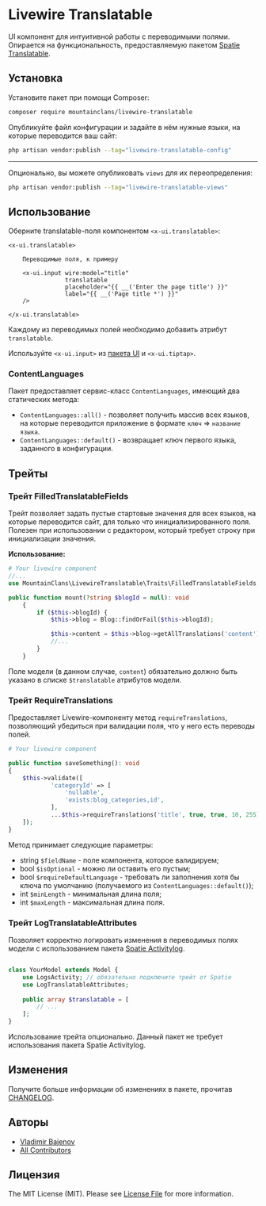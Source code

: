 # Livewire Translatable

UI компонент для интуитивной работы с переводимыми полями. Опирается на функциональность, предоставляемую пакетом [Spatie Translatable](https://github.com/spatie/laravel-translatable).

## Установка

Установите пакет при помощи Composer:

```bash
composer require mountainclans/livewire-translatable
```


Опубликуйте файл конфигурации и задайте в нём нужные языки, на которые переводится ваш сайт:

```bash
php artisan vendor:publish --tag="livewire-translatable-config"
```

---

Опционально, вы можете опубликовать `views` для их переопределения:

```bash
php artisan vendor:publish --tag="livewire-translatable-views"
```

## Использование

Оберните translatable-поля компонентом `<x-ui.translatable>`:

```bladehtml
<x-ui.translatable>
    
    Переводимые поля, к примеру
    
    <x-ui.input wire:model="title" 
                translatable
                placeholder="{{ __('Enter the page title') }}"
                label="{{ __('Page title *') }}"
    />
    
</x-ui.translatable>
```

Каждому из переводимых полей необходимо добавить атрибут `translatable`. 

Используйте `<x-ui.input>` из [пакета UI](https://github.com/mountainclans/livewire-ui?tab=readme-ov-file#input) и `<x-ui.tiptap>`.

### ContentLanguages

Пакет предоставляет сервис-класс `ContentLanguages`, имеющий два статических метода:

- `ContentLanguages::all()` - позволяет получить массив всех языков, на которые переводится приложение в формате `ключ` => `название языка`.
- `ContentLanguages::default()` - возвращает ключ первого языка, заданного в конфигурации.

## Трейты

### Трейт FilledTranslatableFields 
Трейт позволяет задать пустые стартовые значения для всех языков, на которые переводится сайт, для только что инициализированного поля. Полезен при использовании с редактором, который требует строку при инициализации значения. 

**Использование:**

```php
# Your livewire component
//...
use MountainClans\LivewireTranslatable\Traits\FilledTranslatableFields;

public function mount(?string $blogId = null): void
    {
        if ($this->blogId) {
            $this->blog = Blog::findOrFail($this->blogId);

            $this->content = $this->blog->getAllTranslations('content');
            //...
        }
    }
```

Поле модели (в данном случае, `content`) обязательно должно быть указано в списке `$translatable` атрибутов модели.

### Трейт RequireTranslations

Предоставляет Livewire-компоненту метод `requireTranslations`, позволяющий убедиться при валидации поля, что у него есть переводы полей.

```php
# Your livewire component

public function saveSomething(): void
{
    $this->validate([
            'categoryId' => [
                'nullable',
                'exists:blog_categories,id',
            ],
            ...$this->requireTranslations('title', true, true, 10, 255),
    ]);
}
```

Метод принимает следующие параметры:

- string `$fieldName` - поле компонента, которое валидируем;
- bool `$isOptional` - можно ли оставить его пустым;
- bool `$requireDefaultLanguage` - требовать ли заполнения хотя бы ключа по умолчанию (получаемого из `ContentLanguages::default()`);
- int `$minLength` - минимальная длина поля;
- int `$maxLength` - максимальная длина поля.

### Трейт LogTranslatableAttributes

Позволяет корректно логировать изменения в переводимых полях модели с использованием пакета [Spatie Activitylog](https://github.com/spatie/laravel-activitylog). 

```php 

class YourModel extends Model {
    use LogsActivity; // обязательно подключите трейт от Spatie
    use LogTranslatableAttributes;
    
    public array $translatable = [
        // ... 
    ];
}

```

Использование трейта опционально. Данный пакет не требует использования пакета Spatie Activitylog.

## Изменения

Получите больше информации об изменениях в пакете, прочитав [CHANGELOG](CHANGELOG.md).

## Авторы

- [Vladimir Bajenov](https://github.com/mountainclans)
- [All Contributors](../../contributors)

## Лицензия

The MIT License (MIT). Please see [License File](LICENSE.md) for more information.

